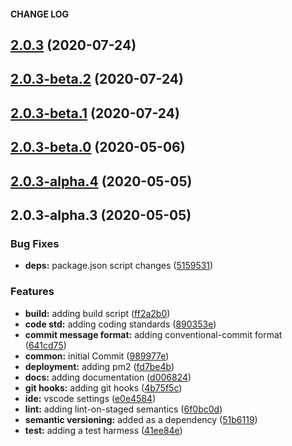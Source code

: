 #### CHANGE LOG


## [2.0.3](https://github.com/twyr/common/compare/2.0.3-beta.1...2.0.3) (2020-07-24)

## [2.0.3-beta.2](https://github.com/twyr/common/compare/2.0.3-beta.1...2.0.3-beta.2) (2020-07-24)

## [2.0.3-beta.1](https://github.com/twyr/common/compare/2.0.3-beta.0...2.0.3-beta.1) (2020-07-24)

<a name="2.0.3-beta.0"></a>
## [2.0.3-beta.0](https://github.com/twyr/common/compare/2.0.3-alpha.4...2.0.3-beta.0) (2020-05-06)

<a name="2.0.3-alpha.4"></a>
## [2.0.3-alpha.4](https://github.com/twyr/common/compare/2.0.3-alpha.3...2.0.3-alpha.4) (2020-05-05)

<a name="2.0.3-alpha.3"></a>
## 2.0.3-alpha.3 (2020-05-05)


### Bug Fixes

* **deps:** package.json script changes ([5159531](https://github.com/twyr/common/commit/5159531))


### Features

* **build:** adding build script ([ff2a2b0](https://github.com/twyr/common/commit/ff2a2b0))
* **code std:** adding coding standards ([890353e](https://github.com/twyr/common/commit/890353e))
* **commit message format:** adding conventional-commit format ([641cd75](https://github.com/twyr/common/commit/641cd75))
* **common:** initial Commit ([989977e](https://github.com/twyr/common/commit/989977e))
* **deployment:** adding pm2 ([fd7be4b](https://github.com/twyr/common/commit/fd7be4b))
* **docs:** adding documentation ([d006824](https://github.com/twyr/common/commit/d006824))
* **git hooks:** adding git hooks ([4b75f5c](https://github.com/twyr/common/commit/4b75f5c))
* **ide:** vscode settings ([e0e4584](https://github.com/twyr/common/commit/e0e4584))
* **lint:** adding lint-on-staged semantics ([6f0bc0d](https://github.com/twyr/common/commit/6f0bc0d))
* **semantic versioning:** added as a dependency ([51b6119](https://github.com/twyr/common/commit/51b6119))
* **test:** adding a test harmess ([41ee84e](https://github.com/twyr/common/commit/41ee84e))
